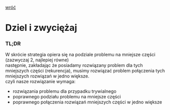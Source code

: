 [wróć](../)

# Dziel i zwyciężaj
### TL;DR
W skrócie strategia opiera się na podziale problemu na mniejsze części (zazwyczaj 2, najlepiej równe)  
następnie, zakładając że posiadamy rozwiązany problem dla tych mniejszych części (rekurencja), musimy rozwiązać problem połączenia tych mniejszych rozwiązań w jedno większe.   
czyli nasze rozwiązanie wymaga:
* rozwiązania problemu dla przypadku trywialnego
* poprawnego podziału problemu na mniejsze części
* poprawnego połączenia rozwiązań mniejszych części w jedno większe


